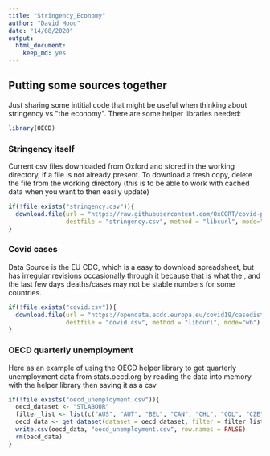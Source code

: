 ```yaml
---
title: "Stringency_Economy"
author: "David Hood"
date: "14/08/2020"
output: 
  html_document: 
    keep_md: yes
---
```




## Putting some sources together

Just sharing some intitial code that might be useful when thinking about stringency vs "the economy". There are some helper libraries needed:


```r
library(OECD)
```

### Stringency itself

Current csv files downloaded from Oxford and stored in the working directory, if a file is not already present. To download a fresh copy, delete the file from the working directory (this is to be able to work with cached data when you want to then easily update)


```r
if(!file.exists("stringency.csv")){
  download.file(url = "https://raw.githubusercontent.com/OxCGRT/covid-policy-tracker/master/data/OxCGRT_latest.csv",
                destfile = "stringency.csv", method = "libcurl", mode="wb")
}
```

### Covid cases

Data Source is the EU CDC, which is a easy to download spreadsheet, but has irregular revisions occasionally through it because that is what the , and the last few days deaths/cases may not be stable numbers for some countries. 


```r
if(!file.exists("covid.csv")){
  download.file(url = "https://opendata.ecdc.europa.eu/covid19/casedistribution/csv",
                destfile = "covid.csv", method = "libcurl", mode="wb")
}
```

### OECD quarterly unemployment 

Here as an example of using the OECD helper library to get quarterly unemployment data from stats.oecd.org by reading the data into memory with the helper library then saving it as a csv


```r
if(!file.exists("oecd_unemployment.csv")){
  oecd_dataset <- "STLABOUR"
  filter_list <- list(c("AUS", "AUT", "BEL", "CAN", "CHL", "COL", "CZE", "DNK", "EST", "FIN", "FRA", "DEU", "GRC", "HUN", "ISL", "IRL", "ISR", "ITA", "JPN", "KOR", "LVA", "LTU", "LUX", "MEX", "NLD", "NZL", "NOR", "POL", "PRT", "SVK", "SVN", "ESP", "SWE", "CHE", "TUR", "GBR", "USA", "BRA", "IDN", "RUS", "ZAF"),"LRUNTTTT","ST","Q")
  oecd_data <- get_dataset(dataset = oecd_dataset, filter = filter_list,start_time = "2018-Q4", end_time = "2020-Q2")
  write.csv(oecd_data, "oecd_unemployment.csv", row.names = FALSE)
  rm(oecd_data)
}
```

